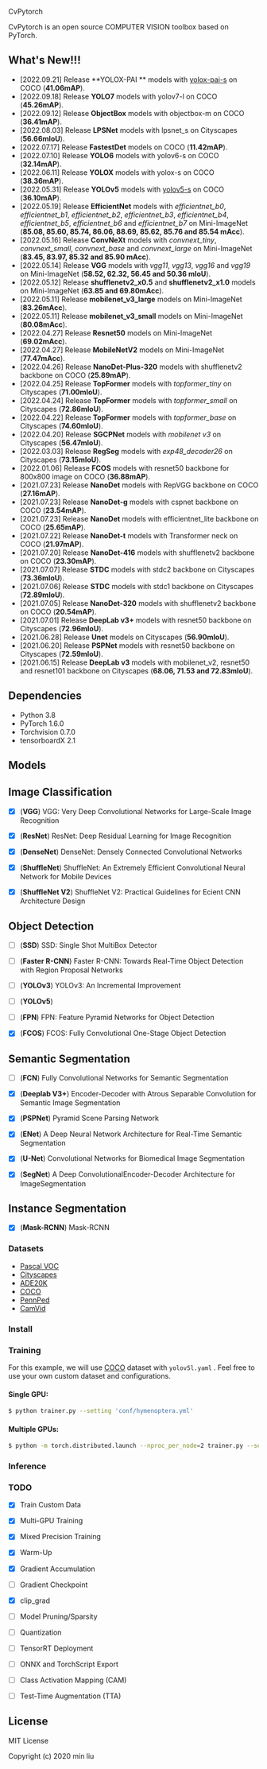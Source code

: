 CvPytorch

CvPytorch is an open source COMPUTER VISION toolbox based on PyTorch.



## What's New!!!

- [2022.09.21] Release **YOLOX-PAI ** models with [yolox-pai-s](conf/coco_pai_yolox_s.yml) on COCO (**41.06mAP**).
- [2022.09.18] Release **YOLO7** models with yolov7-l on COCO (**45.26mAP**).
- [2022.09.12] Release **ObjectBox** models with objectbox-m on COCO (**36.41mAP**).
- [2022.08.03] Release **LPSNet** models with lpsnet_s on Cityscapes (**56.66mIoU**).
- [2022.07.17] Release **FastestDet** models on COCO (**11.42mAP**).
- [2022.07.10] Release **YOLO6** models with yolov6-s on COCO (**32.14mAP**).
- [2022.06.11] Release **YOLOX** models with yolox-s on COCO (**38.36mAP**).
- [2022.05.31] Release **YOLOv5** models with [yolov5-s](conf/coco_yolov5_s.yml) on COCO (**36.10mAP**).
- [2022.05.19] Release **EfficientNet** models with *efficientnet_b0*, *efficientnet_b1*, *efficientnet_b2*, *efficientnet_b3*, *efficientnet_b4*, *efficientnet_b5*, *efficientnet_b6* and *efficientnet_b7*  on Mini-ImageNet  (**85.08,  85.60,  85.74,  86.06,  88.69, 85.62,  85.76 and  85.54 mAcc**).
- [2022.05.16] Release **ConvNeXt** models with *convnext_tiny*, *convnext_small*, *convnext_base* and *convnext_large*  on Mini-ImageNet  (**83.45,  83.97,  85.32 and 85.90 mAcc**).
- [2022.05.14] Release **VGG** models with *vgg11*, *vgg13*, *vgg16* and *vgg19*  on Mini-ImageNet  (**58.52, 62.32, 56.45  and 50.36 mIoU**).
- [2022.05.12] Release **shufflenetv2_x0.5**  and **shufflenetv2_x1.0** models on Mini-ImageNet (**63.85 and 69.80mAcc**).
- [2022.05.11] Release **mobilenet_v3_large** models on Mini-ImageNet (**83.26mAcc**).
- [2022.05.11] Release **mobilenet_v3_small** models on Mini-ImageNet (**80.08mAcc**).
- [2022.04.27] Release **Resnet50** models on Mini-ImageNet (**69.02mAcc**).
- [2022.04.27] Release **MobileNetV2** models on Mini-ImageNet (**77.47mAcc**).
- [2022.04.26] Release **NanoDet-Plus-320** models with shufflenetv2 backbone on COCO (**25.89mAP**).
- [2022.04.25] Release **TopFormer** models with *topformer_tiny* on  Cityscapes (**71.00mIoU**).
- [2022.04.24] Release **TopFormer** models with *topformer_small* on  Cityscapes (**72.86mIoU**).
- [2022.04.22] Release **TopFormer** models with *topformer_base* on  Cityscapes (**74.60mIoU**).
- [2022.04.20] Release **SGCPNet** models with *mobilenet v3* on  Cityscapes (**56.47mIoU**).
- [2022.03.03] Release **RegSeg** models with *exp48_decoder26* on  Cityscapes (**73.15mIoU**).
- [2022.01.06] Release **FCOS**  models with resnet50 backbone for 800x800 image on COCO (**36.88mAP**).
- [2021.07.23] Release **NanoDet** models with RepVGG backbone on COCO (**27.16mAP**).
- [2021.07.23] Release **NanoDet-g** models with cspnet backbone on COCO (**23.54mAP**).
- [2021.07.23] Release **NanoDet** models with efficientnet_lite backbone on COCO (**25.65mAP**).
- [2021.07.22] Release **NanoDet-t** models with Transformer neck on COCO (**21.97mAP**).
- [2021.07.20] Release **NanoDet-416** models with shufflenetv2 backbone on COCO (**23.30mAP**).
- [2021.07.07] Release **STDC** models with stdc2 backbone on  Cityscapes (**73.36mIoU**).
- [2021.07.06] Release **STDC** models with stdc1 backbone on  Cityscapes (**72.89mIoU**).
- [2021.07.05] Release **NanoDet-320** models with shufflenetv2 backbone on COCO (**20.54mAP**).
- [2021.07.01] Release **DeepLab v3+** models with resnet50 backbone on Cityscapes (**72.96mIoU**).
- [2021.06.28] Release **Unet** models on Cityscapes (**56.90mIoU**).
- [2021.06.20] Release **PSPNet** models with resnet50 backbone on Cityscapes (**72.59mIoU**).
- [2021.06.15] Release **DeepLab v3** models with mobilenet_v2, resnet50 and resnet101 backbone on Cityscapes (**68.06, 71.53 and 72.83mIoU**).



## Dependencies

- Python 3.8
- PyTorch 1.6.0
- Torchvision 0.7.0
- tensorboardX 2.1 

## Models 

## Image Classification
- [x] (**VGG**) VGG: Very Deep Convolutional Networks for Large-Scale Image Recognition

- [x] (**ResNet**) ResNet: Deep Residual Learning for Image Recognition

- [x] (**DenseNet**) DenseNet: Densely Connected Convolutional Networks

- [x] (**ShuffleNet**) ShuffleNet: An Extremely Efficient Convolutional Neural Network for Mobile Devices

- [x] (**ShuffleNet V2**) ShuffleNet V2: Practical Guidelines for Ecient CNN Architecture Design

## Object Detection
- [ ] (**SSD**) SSD: Single Shot MultiBox Detector

- [ ] (**Faster R-CNN**) Faster R-CNN: Towards Real-Time Object Detection with Region Proposal Networks

- [ ] (**YOLOv3**) YOLOv3: An Incremental Improvement
- [ ] (**YOLOv5**) 

- [ ] (**FPN**) FPN: Feature Pyramid Networks for Object Detection

- [x] (**FCOS**) FCOS: Fully Convolutional One-Stage Object Detection

## Semantic Segmentation
- [ ] (**FCN**) Fully Convolutional Networks for Semantic Segmentation 

- [x] (**Deeplab V3+**) Encoder-Decoder with Atrous Separable Convolution for Semantic Image Segmentation

- [x] (**PSPNet**) Pyramid Scene Parsing Network

- [x] (**ENet**) A Deep Neural Network Architecture for Real-Time Semantic Segmentation

- [x] (**U-Net**) Convolutional Networks for Biomedical Image Segmentation

- [x] (**SegNet**) A Deep ConvolutionalEncoder-Decoder Architecture for ImageSegmentation

## Instance Segmentation
- [x] (**Mask-RCNN**) Mask-RCNN

### Datasets

* [Pascal VOC](http://host.robots.ox.ac.uk/pascal/VOC/)
* [Cityscapes](https://www.cityscapes-dataset.com/)
* [ADE20K](http://groups.csail.mit.edu/vision/datasets/ADE20K/)
* [COCO](http://mscoco.org/)
* [PennPed](https://www.cis.upenn.edu/~jshi/ped_html/)
* [CamVid](http://mi.eng.cam.ac.uk/research/projects/VideoRec/CamVid)

### Install

#### 



### Training

For this example, we will use [COCO](https://github.com/ultralytics/yolov5/blob/master/data/get_coco2017.sh) dataset with `yolov5l.yaml` . Feel free to use your own custom dataset and configurations.

#### Single GPU:

```bash
$ python trainer.py --setting 'conf/hymenoptera.yml'
```

#### Multiple GPUs:

```bash
$ python -m torch.distributed.launch --nproc_per_node=2 trainer.py --setting 'conf/hymenoptera.yml'
```

### Inference



### TODO
- [x] Train Custom Data
- [x] Multi-GPU Training
- [x] Mixed Precision Training
- [x] Warm-Up
- [x] Gradient Accumulation
- [ ] Gradient Checkpoint
- [x] clip_grad
- [ ] Model Pruning/Sparsity
- [ ] Quantization
- [ ] TensorRT Deployment
- [ ] ONNX and TorchScript Export
- [ ] Class Activation Mapping (CAM)
- [ ] Test-Time Augmentation (TTA)


## License

MIT License

Copyright (c) 2020 min liu

  